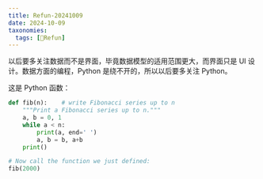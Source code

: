```yaml
---
title: Refun-20241009
date: 2024-10-09
taxonomies:
  tags: [🍡Refun]
---
```


以后要多关注数据而不是界面，毕竟数据模型的适用范围更大，而界面只是 UI 设计。数据方面的编程，Python 是绕不开的，所以以后要多关注 Python。

这是 Python 函数：

```python
def fib(n):    # write Fibonacci series up to n
    """Print a Fibonacci series up to n."""
    a, b = 0, 1
    while a < n:
        print(a, end=' ')
        a, b = b, a+b
    print()

# Now call the function we just defined:
fib(2000)
```
